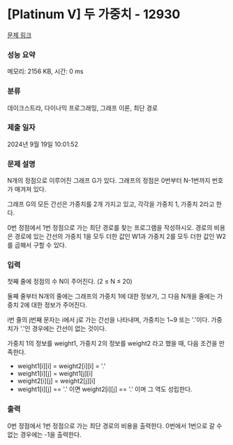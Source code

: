 # [Platinum V] 두 가중치 - 12930 

[문제 링크](https://www.acmicpc.net/problem/12930) 

### 성능 요약

메모리: 2156 KB, 시간: 0 ms

### 분류

데이크스트라, 다이나믹 프로그래밍, 그래프 이론, 최단 경로

### 제출 일자

2024년 9월 19일 10:01:52

### 문제 설명

<p>N개의 정점으로 이루어진 그래프 G가 있다. 그래프의 정점은 0번부터 N-1번까지 번호가 매겨져 있다.</p>

<p>그래프 G의 모든 간선은 가중치를 2개 가지고 있고, 각각을 가중치 1, 가중치 2라고 한다.</p>

<p>0번 정점에서 1번 정점으로 가는 최단 경로를 찾는 프로그램을 작성하시오. 경로의 비용은 경로에 있는 간선의 가중치 1을 모두 더한 값인 W1과 가중치 2를 모두 더한 값인 W2를 곱해서 구할 수 있다.</p>

### 입력 

 <p>첫째 줄에 정점의 수 N이 주어진다. (2 ≤ N ≤ 20)</p>

<p>둘째 줄부터 N개의 줄에는 그래프의 가중치 1에 대한 정보가, 그 다음 N개을 줄에는 가중치 2에 대한 정보가 주어진다.</p>

<p>i번 줄의 j번째 문자는 i에서 j로 가는 간선을 나타내며, 가중치는 1~9 또는 '.'이다. 가중치가 '.'인 경우에는 간선이 없는 것이다.</p>

<p>가중치 1의 정보를 weight1, 가중치 2의 정보를 weight2 라고 했을 때, 다음 조건을 만족한다.</p>

<ul>
	<li>weight1[i][i] = weight2[i][i] = '.'</li>
	<li>weight1[i][j] = weight1[j][i]</li>
	<li>weight2[i][j] = weight2[j][i]</li>
	<li>weight1[i][j] == '.' 이면 weight2[i][j] == '.' 이며 그 역도 성립한다.</li>
</ul>

### 출력 

 <p>0번 정점에서 1번 정점으로 가는 최단 경로의 비용을 출력한다. 0번에서 1번으로 갈 수 없는 경우에는 -1을 출력한다.</p>

